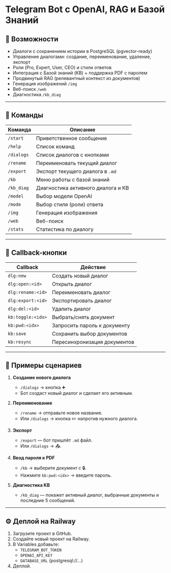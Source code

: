 # Telegram Bot с OpenAI, RAG и Базой Знаний

## 🚀 Возможности
- Диалоги с сохранением истории в PostgreSQL (pgvector-ready)
- Управление диалогами: создание, переименование, удаление, экспорт
- Роли (Pro, Expert, User, CEO) и стили ответов
- Интеграция с Базой знаний (KB) + поддержка PDF с паролем
- Продвинутый RAG (релевантный контекст из документов)
- Генерация изображений `/img`
- Веб-поиск `/web`
- Диагностика `/kb_diag`

---

## 📜 Команды

| Команда        | Описание |
|----------------|----------|
| `/start`       | Приветственное сообщение |
| `/help`        | Список команд |
| `/dialogs`     | Список диалогов с кнопками |
| `/rename`      | Переименовать текущий диалог |
| `/export`      | Экспорт текущего диалога в `.md` |
| `/kb`          | Меню работы с базой знаний |
| `/kb_diag`     | Диагностика активного диалога и KB |
| `/model`       | Выбор модели OpenAI |
| `/mode`        | Выбор стиля (роли) ответа |
| `/img`         | Генерация изображения |
| `/web`         | Веб-поиск |
| `/stats`       | Статистика по диалогу |

---

## 🔘 Callback-кнопки

| Callback           | Действие |
|--------------------|----------|
| `dlg:new`          | Создать новый диалог |
| `dlg:open:<id>`    | Открыть диалог |
| `dlg:rename:<id>`  | Переименовать диалог |
| `dlg:export:<id>`  | Экспортировать диалог |
| `dlg:del:<id>`     | Удалить диалог |
| `kb:toggle:<idx>`  | Выбрать/снять документ |
| `kb:pwd:<idx>`     | Запросить пароль к документу |
| `kb:save`          | Сохранить выбор документов |
| `kb:resync`        | Пересинхронизация документов |

---

## 📂 Примеры сценариев

1. **Создание нового диалога**
   - `/dialogs` → кнопка ➕
   - Бот создаст новый диалог и сделает его активным.

2. **Переименование**
   - `/rename` → отправьте новое название.
   - Или `/dialogs` → кнопка ✏️ напротив нужного диалога.

3. **Экспорт**
   - `/export` — бот пришлёт `.md` файл.
   - Или `/dialogs` → 📤.

4. **Ввод пароля к PDF**
   - `/kb` → выберите документ с 🔒.
   - Нажмите `kb:pwd:<idx>` → введите пароль.

5. **Диагностика KB**
   - `/kb_diag` — покажет активный диалог, выбранные документы и последние 5 сообщений.

---

## ⚙️ Деплой на Railway
1. Загрузите проект в GitHub.
2. Создайте новый проект на Railway.
3. В Variables добавьте:
   - `TELEGRAM_BOT_TOKEN`
   - `OPENAI_API_KEY`
   - `DATABASE_URL` (postgresql://...)
4. Деплой.
